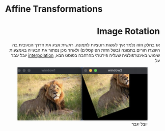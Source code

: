 # Affine Transformations
<div dir="rtl">
  <h1> Image Rotation </h1>
    אז בחלק הזה נלמד איך לעשות רוטציות לתמונה. ראשית אציג את הדרך הנאיבית בה היווצרו חורים בתמונה (בשל הזזת הפיקסלים) ולאחר מכן נפתור את הבעייה באמצעות שימוש באינטרפולציה שעליה פירטתי בהרחבה בפוסט הבא, <a href="index.md">interpolation</a> יובל יגבר על 
  
 <figure>
    <img src='lions1.jpeg' alt='missing' />
    <figcaption>יובל יגבר </figcaption>
</figure>
  
  </div>
